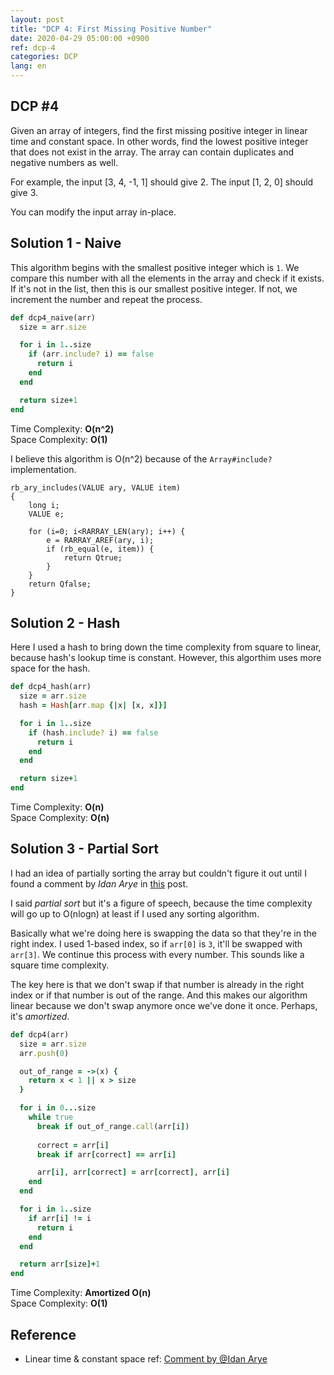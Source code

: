 ```yaml
---
layout: post
title: "DCP 4: First Missing Positive Number"
date: 2020-04-29 05:00:00 +0900
ref: dcp-4
categories: DCP
lang: en
---
```


## **DCP #4**

Given an array of integers, find the first missing positive integer in linear time and constant space. In other words, find the lowest positive integer that does not exist in the array. The array can contain duplicates and negative numbers as well.

For example, the input [3, 4, -1, 1] should give 2. The input [1, 2, 0] should give 3.

You can modify the input array in-place.

<div class="divider"></div>

## **Solution 1 - Naive**
This algorithm begins with the smallest positive integer which is `1`.
We compare this number with all the elements in the array and check if it exists. If it's not 
in the list, then this is our smallest positive integer. If not, we increment the number and 
repeat the process.

```rb
def dcp4_naive(arr)
  size = arr.size

  for i in 1..size
    if (arr.include? i) == false
      return i
    end
  end

  return size+1
end
```
Time Complexity:  **O(n^2)**<br>
Space Complexity: **O(1)**

I believe this algorithm is O(n^2) because of the `Array#include?` implementation.

```
rb_ary_includes(VALUE ary, VALUE item)
{
    long i;
    VALUE e;

    for (i=0; i<RARRAY_LEN(ary); i++) {
        e = RARRAY_AREF(ary, i);
        if (rb_equal(e, item)) {
            return Qtrue;
        }
    }
    return Qfalse;
}
```

## **Solution 2 - Hash**
Here I used a hash to bring down the time complexity from square to linear, because hash's 
lookup time is constant. However, this algorthim uses more space for the hash.

```rb
def dcp4_hash(arr)
  size = arr.size
  hash = Hash[arr.map {|x| [x, x]}]

  for i in 1..size
    if (hash.include? i) == false
      return i
    end
  end

  return size+1
end
```
Time Complexity:  **O(n)**<br>
Space Complexity: **O(n)**


## **Solution 3 - Partial Sort**

I had an idea of partially sorting the array but couldn't figure it out until I found a comment by 
<i>Idan Arye</i> in [this](https://dev.to/cwetanow/daily-coding-problem-4-4c3g) post.

I said <i>partial sort</i> but it's a figure of speech, because the time complexity will go up to
O(nlogn) at least if I used any sorting algorithm.

Basically what we're doing here is swapping the data so that they're in the right index. 
I used 1-based index, so if `arr[0]` is `3`, it'll be swapped with `arr[3]`. 
We continue this process with every number. This sounds like a square time complexity.

The key here is that we don't swap if that number is already in the right index or if that 
number is out of the range. And this makes our algorithm linear because we don't swap anymore 
once we've done it once. Perhaps, it's <i>amortized</i>.

```rb
def dcp4(arr)
  size = arr.size
  arr.push(0)

  out_of_range = ->(x) {
    return x < 1 || x > size
  }

  for i in 0...size
    while true
      break if out_of_range.call(arr[i])
      
      correct = arr[i]
      break if arr[correct] == arr[i]

      arr[i], arr[correct] = arr[correct], arr[i]
    end
  end

  for i in 1..size
    if arr[i] != i
      return i
    end
  end

  return arr[size]+1
end
```
Time Complexity:  **Amortized O(n)**<br>
Space Complexity: **O(1)**

<div class="divider"></div>

## **Reference** <a id="ref"></a>
- Linear time & constant space ref: [Comment by @Idan Arye](https://dev.to/cwetanow/daily-coding-problem-4-4c3g)
